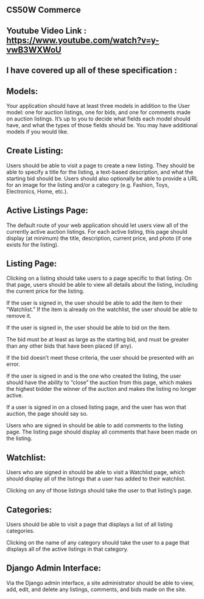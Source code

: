 CS50W Commerce 
--------------

Youtube Video Link : https://www.youtube.com/watch?v=y-vwB3WXWoU
-----------------------------------------------------------------

I have covered up all of these specification : 
----------------------------------------------

Models:
-------------------------------------------------------------------------------------------------------------------------------------------------------------------------
 Your application should have at least three models in addition to the User model: one for auction listings, one for bids, and one for comments made on auction listings.
 It’s up to you to decide what fields each model should have, and what the types of those fields should be. 
 You may have additional models if you would like.


Create Listing:
--------------------------------------------------------------------------------------------------------------------------------------------------
Users should be able to visit a page to create a new listing.
They should be able to specify a title for the listing, a text-based description, and what the starting bid should be. 
Users should also optionally be able to provide a URL for an image for the listing and/or a category (e.g. Fashion, Toys, Electronics, Home, etc.).


Active Listings Page:
------------------------------------------------------------------------------------------------------------------------------------------------
 The default route of your web application should let users view all of the currently active auction listings.
 For each active listing, this page should display (at minimum) the title, description, current price, and photo (if one exists for the listing).


Listing Page:
------------------------------------------------------------------------------------------------------------------------------------------------------------------------------------------------------------------------
Clicking on a listing should take users to a page specific to that listing.
On that page, users should be able to view all details about the listing, including the current price for the listing.

If the user is signed in, the user should be able to add the item to their “Watchlist.” If the item is already on the watchlist, the user should be able to remove it.

If the user is signed in, the user should be able to bid on the item.

The bid must be at least as large as the starting bid, and must be greater than any other bids that have been placed (if any).

If the bid doesn’t meet those criteria, the user should be presented with an error.

If the user is signed in and is the one who created the listing, the user should have the ability to “close” the auction from this page, which makes the highest bidder the winner of the auction and makes the listing no longer active.

If a user is signed in on a closed listing page, and the user has won that auction, the page should say so.

Users who are signed in should be able to add comments to the listing page. The listing page should display all comments that have been made on the listing.


Watchlist:
----------------------------------------------------------------------------------------------------------------------------------------------------
Users who are signed in should be able to visit a Watchlist page, which should display all of the listings that a user has added to their watchlist.

Clicking on any of those listings should take the user to that listing’s page.


Categories:
------------------------------------------------------------------------------------------------------------------------------
Users should be able to visit a page that displays a list of all listing categories.

Clicking on the name of any category should take the user to a page that displays all of the active listings in that category.


Django Admin Interface:
----------------------------------------------------------------------------------------------------------------------------------------------------
Via the Django admin interface, a site administrator should be able to view, add, edit, and delete any listings, comments, and bids made on the site.
